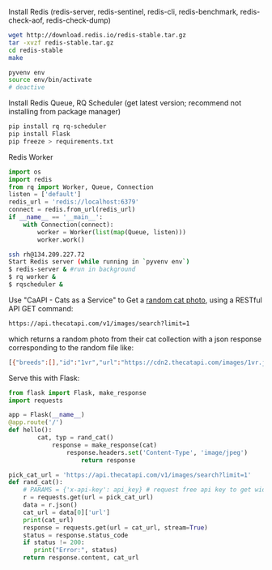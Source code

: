 
Install Redis (redis-server, redis-sentinel, redis-cli, redis-benchmark, redis-check-aof, redis-check-dump)
```sh
wget http://download.redis.io/redis-stable.tar.gz
tar -xvzf redis-stable.tar.gz
cd redis-stable
make
```

```sh
pyvenv env
source env/bin/activate
# deactive
```

Install Redis Queue, RQ Scheduler
  (get latest version; recommend not installing from package manager)
```sh
pip install rq rq-scheduler
pip install Flask
pip freeze > requirements.txt
```

Redis Worker
```py
import os
import redis
from rq import Worker, Queue, Connection
listen = ['default']
redis_url = 'redis://localhost:6379'
connect = redis.from_url(redis_url)
if __name__ == '__main__':
    with Connection(connect):
        worker = Worker(list(map(Queue, listen)))
        worker.work()
```

```sh
ssh rh@134.209.227.72
Start Redis server (while running in `pyvenv env`)
$ redis-server & #run in background
$ rq worker &
$ rqscheduler &
```

Use "CaAPI - Cats as a Service" to Get a [random cat photo](https://thecatapi.com/), using a RESTful API GET command:
```sh
https://api.thecatapi.com/v1/images/search?limit=1
```
which returns a random photo from their cat collection with a json response corresponding to the random file like:
```sh
[{"breeds":[],"id":"1vr","url":"https://cdn2.thecatapi.com/images/1vr.jpg","width":500,"height":334}]
```
Serve this with Flask:
```python
from flask import Flask, make_response
import requests

app = Flask(__name__)
@app.route('/')
def hello():
        cat, typ = rand_cat()
	        response = make_response(cat)
		        response.headers.set('Content-Type', 'image/jpeg')
			        return response

pick_cat_url = 'https://api.thecatapi.com/v1/images/search?limit=1'
def rand_cat():
    # PARAMS = {'x-api-key': api_key} # request free api key to get wider range of service
    r = requests.get(url = pick_cat_url)
    data = r.json()
    cat_url = data[0]['url']
    print(cat_url)
    response = requests.get(url = cat_url, stream=True)
    status = response.status_code
    if status != 200:
       print("Error:", status)
    return response.content, cat_url
```
